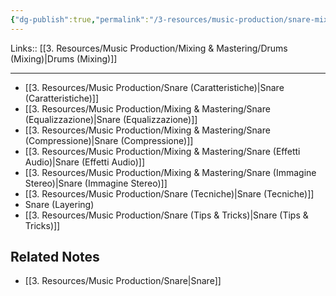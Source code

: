 ```yaml
---
{"dg-publish":true,"permalink":"/3-resources/music-production/snare-mixing/","tags":["note"]}
---
```


Links:: [[3. Resources/Music Production/Mixing & Mastering/Drums (Mixing)\|Drums (Mixing)]]

---

- [[3. Resources/Music Production/Snare (Caratteristiche)\|Snare (Caratteristiche)]]
- [[3. Resources/Music Production/Mixing & Mastering/Snare (Equalizzazione)\|Snare (Equalizzazione)]]
- [[3. Resources/Music Production/Mixing & Mastering/Snare (Compressione)\|Snare (Compressione)]]
- [[3. Resources/Music Production/Mixing & Mastering/Snare (Effetti Audio)\|Snare (Effetti Audio)]]
- [[3. Resources/Music Production/Mixing & Mastering/Snare (Immagine Stereo)\|Snare (Immagine Stereo)]]
- [[3. Resources/Music Production/Snare (Tecniche)\|Snare (Tecniche)]]
- Snare (Layering)
- [[3. Resources/Music Production/Snare (Tips & Tricks)\|Snare (Tips & Tricks)]]


## Related Notes

- [[3. Resources/Music Production/Snare\|Snare]]